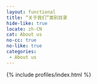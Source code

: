 ```yaml
---
layout: functional
title: “关于我们”类别目录
hide-like: true
locate: zh-CN
cat: About us
no-cc: true
no-like: true
categories:
 - About us
---
```

{% include profiles/index.html %}
